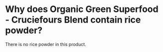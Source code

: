 # Why does Organic Green Superfood - Cruciefours Blend contain rice powder?

There is no rice powder in this product.